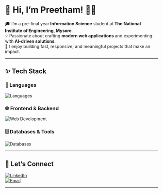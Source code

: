 # 🌟 Hi, I’m Preetham! 👨‍💻

🎓 I’m a pre-final year **Information Science** student at **The National Institute of Engineering, Mysore**.  
💡 Passionate about crafting **modern web applications** and experimenting with **AI-driven solutions**.  
🚀 I enjoy building fast, responsive, and meaningful projects that make an impact.

---

## ✨ Tech Stack

### 🔷 Languages
![Languages](https://skillicons.dev/icons?i=js,java,python,c)

### 🌐 Frontend & Backend
![Web Development](https://skillicons.dev/icons?i=react,nodejs,html,css)

### 🗄️ Databases & Tools
![Databases](https://skillicons.dev/icons?i=mongodb,mysql)

---

## 🔗 Let’s Connect

[![LinkedIn](https://img.shields.io/badge/-LinkedIn-0A66C2?style=for-the-badge&logo=linkedin&logoColor=white)](https://www.linkedin.com/in/preetham-b-9b8671263/)  
[![Email](https://img.shields.io/badge/-Email-D14836?style=for-the-badge&logo=gmail&logoColor=white)](mailto:bpreetham58@gmail.com)

---
